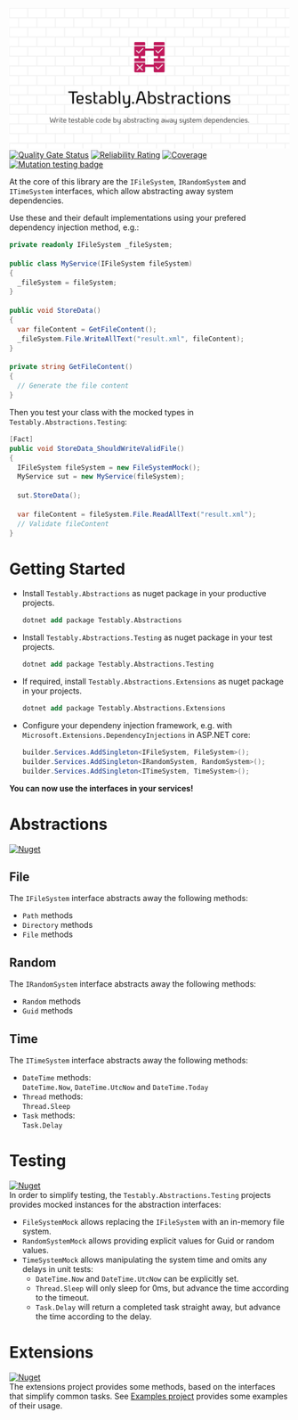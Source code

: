 ![Testably.Abstractions](https://raw.githubusercontent.com/Testably/Testably.Abstractions/main/Docs/Images/social-preview.png)
[![Quality Gate Status](https://sonarcloud.io/api/project_badges/measure?project=Testably_Testably.Abstractions&metric=alert_status)](https://sonarcloud.io/summary/new_code?id=Testably_Testably.Abstractions)
[![Reliability Rating](https://sonarcloud.io/api/project_badges/measure?project=Testably_Testably.Abstractions&metric=reliability_rating)](https://sonarcloud.io/summary/new_code?id=Testably_Testably.Abstractions)
[![Coverage](https://sonarcloud.io/api/project_badges/measure?project=Testably_Testably.Abstractions&metric=coverage)](https://sonarcloud.io/summary/new_code?id=Testably_Testably.Abstractions)
[![Mutation testing badge](https://img.shields.io/endpoint?style=flat&url=https%3A%2F%2Fbadge-api.stryker-mutator.io%2Fgithub.com%2FTestably%2FTestably.Abstractions%2Fmain)](https://dashboard.stryker-mutator.io/reports/github.com/Testably/Testably.Abstractions/main)

At the core of this library are the `IFileSystem`, `IRandomSystem` and `ITimeSystem` interfaces, which allow abstracting away system dependencies.

Use these and their default implementations using your prefered dependency injection method, e.g.:
```csharp
private readonly IFileSystem _fileSystem;

public class MyService(IFileSystem fileSystem)
{
  _fileSystem = fileSystem;
}

public void StoreData()
{
  var fileContent = GetFileContent();
  _fileSystem.File.WriteAllText("result.xml", fileContent);
}

private string GetFileContent()
{
  // Generate the file content
}
```

Then you test your class with the mocked types in `Testably.Abstractions.Testing`:
```csharp
[Fact]
public void StoreData_ShouldWriteValidFile()
{
  IFileSystem fileSystem = new FileSystemMock();
  MyService sut = new MyService(fileSystem);

  sut.StoreData();

  var fileContent = fileSystem.File.ReadAllText("result.xml");
  // Validate fileContent
}
```

# Getting Started
- Install `Testably.Abstractions` as nuget package in your productive projects.
  ```ps
  dotnet add package Testably.Abstractions
  ```

- Install `Testably.Abstractions.Testing` as nuget package in your test projects.
  ```ps
  dotnet add package Testably.Abstractions.Testing
  ```

- If required, install `Testably.Abstractions.Extensions` as nuget package in your projects.
  ```ps
  dotnet add package Testably.Abstractions.Extensions
  ```

- Configure your dependeny injection framework, e.g. with `Microsoft.Extensions.DependencyInjections` in ASP.NET core:
  ```csharp
  builder.Services.AddSingleton<IFileSystem, FileSystem>();
  builder.Services.AddSingleton<IRandomSystem, RandomSystem>();
  builder.Services.AddSingleton<ITimeSystem, TimeSystem>();
  ```

**You can now use the interfaces in your services!**

# Abstractions
[![Nuget](https://img.shields.io/nuget/v/Testably.Abstractions)](https://www.nuget.org/packages/Testably.Abstractions)  

## File
The `IFileSystem` interface abstracts away the following methods:
- `Path` methods
- `Directory` methods
- `File` methods

## Random
The `IRandomSystem` interface abstracts away the following methods:
- `Random` methods
- `Guid` methods

## Time
The `ITimeSystem` interface abstracts away the following methods:
- `DateTime` methods:  
  `DateTime.Now`, `DateTime.UtcNow` and `DateTime.Today`
- `Thread` methods:  
  `Thread.Sleep`
- `Task` methods:  
  `Task.Delay`

# Testing
[![Nuget](https://img.shields.io/nuget/v/Testably.Abstractions.Testing)](https://www.nuget.org/packages/Testably.Abstractions.Testing)  
In order to simplify testing, the `Testably.Abstractions.Testing` projects provides mocked instances for the abstraction interfaces:
- `FileSystemMock` allows replacing the `IFileSystem` with an in-memory file system.
- `RandomSystemMock` allows providing explicit values for Guid or random values.
- `TimeSystemMock` allows manipulating the system time and omits any delays in unit tests:
  - `DateTime.Now` and `DateTime.UtcNow` can be explicitly set.
  - `Thread.Sleep` will only sleep for 0ms, but advance the time according to the timeout.
  - `Task.Delay` will return a completed task straight away, but advance the time according to the delay.

# Extensions
[![Nuget](https://img.shields.io/nuget/v/Testably.Abstractions.Extensions)](https://www.nuget.org/packages/Testably.Abstractions.Extensions)  
The extensions project provides some methods, based on the interfaces that simplify common tasks.
See [Examples project](/Docs/Examples) provides some examples of their usage.
